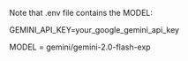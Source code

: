Note that .env file contains the MODEL:

GEMINI_API_KEY=your_google_gemini_api_key

MODEL = gemini/gemini-2.0-flash-exp
